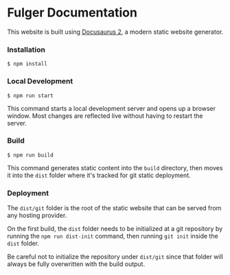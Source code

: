 # Fulger Documentation

This website is built using [Docusaurus 2](https://docusaurus.io/), a modern static website generator.

### Installation

```
$ npm install
```

### Local Development

```
$ npm run start
```

This command starts a local development server and opens up a browser window. Most changes are reflected live without having to restart the server.

### Build

```
$ npm run build
```

This command generates static content into the `build` directory, then moves it into the `dist` folder where
it's tracked for git static deployment.

### Deployment

The `dist/git` folder is the root of the static website that can be served from any hosting provider.

On the first build, the `dist` folder needs to be initialized at a git repository by running
the `npm run dist-init` command, then running `git init` inside the `dist` folder.

Be careful not to initialize the repository under `dist/git` since that folder will always
be fully overwritten with the build output.
